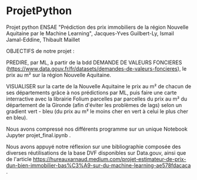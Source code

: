 # ProjetPython
Projet python ENSAE "Prédiction des prix immobiliers de la région Nouvelle Aquitaine par le Machine Learning", Jacques-Yves Guilbert-Ly, Ismail Jamal-Eddine, Thibault Maillet

OBJECTIFS de notre projet :

PREDIRE, par ML, à partir de la bdd DEMANDE DE VALEURS FONCIERES (https://www.data.gouv.fr/fr/datasets/demandes-de-valeurs-foncieres),
le prix au m² sur la région Nouvelle Aquitaine.

VISUALISER sur la carte de la Nouvelle Aquitaine le prix au m² de chacun de ses départements grâce à nos prédictions par ML, puis faire une carte interractive avec la librairie Folium parcelles par parcelles du prix au m² du département de la Gironde (afin d'éviter les problèmes de lags) selon un gradient vert - bleu (du prix au m² le moins cher en vert à celui le plus cher en bleu).

Nous avons compressé nos différents programme sur un unique Notebook Jupyter projet_final.ipynb .

Nous avons appuyé notre réflexion sur une bibliographie composée des diverses réutilisations de la base DVF disponibles sur Data.gouv, ainsi que de l'article https://hureauxarnaud.medium.com/projet-estimateur-de-prix-dun-bien-immobilier-bas%C3%A9-sur-du-machine-learning-ae578fdacaca .
